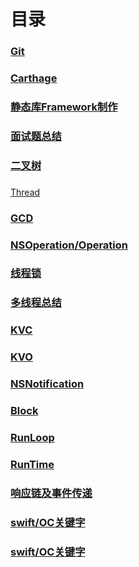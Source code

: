#  目录
### [Git](https://github.com/WGFcode/WGFcodeNotes/blob/master/WGFcodeNotes/WGReadMe/git.md)

### [Carthage](https://github.com/WGFcode/WGFcodeNotes/blob/master/WGFcodeNotes/WGReadMe/Carthage.md)

### [静态库Framework制作](https://github.com/WGFcode/WGFcodeNotes/blob/master/WGFcodeNotes/WGReadMe/Framework.md)

### [面试题总结](https://github.com/WGFcode/WGFcodeNotes/blob/master/WGFcodeNotes/WGReadMe/face.md)

### [二叉树](https://github.com/WGFcode/WGFcodeNotes/blob/master/WGFcodeNotes/WGReadMe/BinaryTree.md)

###
[Thread](https://github.com/WGFcode/WGFcodeNotes/blob/master/WGFcodeNotes/WGReadMe/%E5%A4%9A%E7%BA%BF%E7%A8%8B/NSThread.md)

### [GCD](https://github.com/WGFcode/WGFcodeNotes/blob/master/WGFcodeNotes/WGReadMe/%E5%A4%9A%E7%BA%BF%E7%A8%8B/GCD.md)

### [NSOperation/Operation](https://github.com/WGFcode/WGFcodeNotes/blob/master/WGFcodeNotes/WGReadMe/%E5%A4%9A%E7%BA%BF%E7%A8%8B/NSOperation.md)

### [线程锁](https://github.com/WGFcode/WGFcodeNotes/blob/master/WGFcodeNotes/WGReadMe/%E5%A4%9A%E7%BA%BF%E7%A8%8B/ThreadLock.md)

### [多线程总结](https://github.com/WGFcode/WGFcodeNotes/blob/master/WGFcodeNotes/WGReadMe/%E5%A4%9A%E7%BA%BF%E7%A8%8B/Summary.md)

### [KVC](https://github.com/WGFcode/WGFcodeNotes/blob/master/WGFcodeNotes/WGReadMe/KVC.md)

### [KVO](https://github.com/WGFcode/WGFcodeNotes/blob/master/WGFcodeNotes/WGReadMe/KVO.md)

### [NSNotification](https://github.com/WGFcode/WGFcodeNotes/blob/master/WGFcodeNotes/WGReadMe/NSNotification.md)

### [Block](https://github.com/WGFcode/WGFcodeNotes/blob/master/WGFcodeNotes/WGReadMe/Block.md)

### [RunLoop](https://github.com/WGFcode/WGFcodeNotes/blob/master/WGFcodeNotes/WGReadMe/RunLoop.md)

### [RunTime](https://github.com/WGFcode/WGFcodeNotes/blob/master/WGFcodeNotes/WGReadMe/RunTime.md)

### [响应链及事件传递](https://github.com/WGFcode/WGFcodeNotes/blob/master/WGFcodeNotes/WGReadMe/Response.md)


### [swift/OC关键字](https://github.com/WGFcode/WGFcodeNotes/blob/master/WGFcodeNotes/WGReadMe/KeyWord.md)

### [swift/OC关键字](https://github.com/WGFcode/WGFcodeNotes/blob/master/WGFcodeNotes/WGReadMe/HTTPTCPUDP.md)

